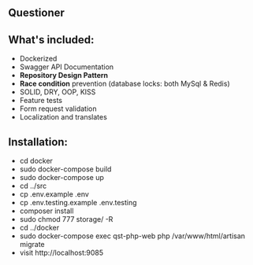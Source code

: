 ## Questioner

## What's included:

- Dockerized
- Swagger API Documentation
- <b>Repository Design Pattern</b>
- <b>Race condition</b> prevention (database locks: both MySql & Redis)
- SOLID, DRY, OOP, KISS
- Feature tests
- Form request validation
- Localization and translates

## Installation:

- cd docker
- sudo docker-compose build
- sudo docker-compose up
- cd ../src
- cp .env.example .env
- cp .env.testing.example .env.testing
- composer install
- sudo chmod 777 storage/ -R
- cd ../docker
- sudo docker-compose exec qst-php-web php /var/www/html/artisan migrate
- visit http://localhost:9085 
